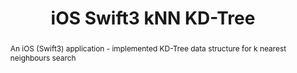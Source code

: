---
layout: post
comments: true
categories: Computer-Graphics
title: "iOS Swift3 kNN KD-Tree"
img: /images/kdtree.png
abstract: "An iOS (Swift3) application - implemented KD-Tree data structure for k nearest neighbours search"
tags: isos swift3 kd-tree knn
link: "https://github.com/immiao/KDTree"
---